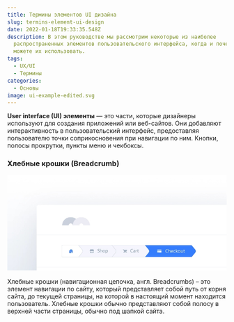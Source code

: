 ```yaml
---
title: Термины элементов UI дизайна
slug: termins-element-ui-design
date: 2022-01-18T19:33:35.548Z
description: В этом руководстве мы рассмотрим некоторые из наиболее
  распространенных элементов пользовательского интерфейса, когда и почему вы
  можете их использовать.
tags:
  - UX/UI
  - Термины
categories:
  - Основы
image: ui-example-edited.svg
---
```

**User interface (UI) элементы** — это части, которые дизайнеры используют для создания приложений или веб-сайтов. Они добавляют интерактивность в пользовательский интерфейс, предоставляя пользователю точки соприкосновения при навигации по ним. Кнопки, полосы прокрутки, пункты меню и чекбоксы.

### Хлебные крошки (Breadcrumb)

![](br.jpg)

Хлебные крошки (навигационная цепочка, англ. Breadcrumbs) – это элемент навигации по сайту, который представляет собой путь от корня сайта, до текущей страницы, на которой в настоящий момент находится пользователь. Хлебные крошки обычно представляют собой полосу в верхней части страницы, обычно под шапкой сайта.
